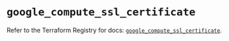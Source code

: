 # `google_compute_ssl_certificate`

Refer to the Terraform Registry for docs: [`google_compute_ssl_certificate`](https://registry.terraform.io/providers/hashicorp/google/6.1.0/docs/resources/compute_ssl_certificate).
